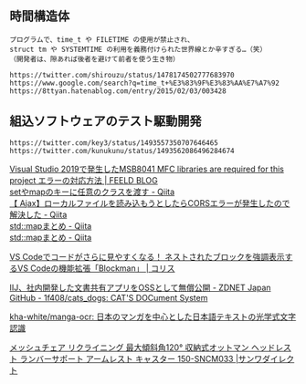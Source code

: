 
## 時間構造体
	プログラムで、time_t や FILETIME の使用が禁止され、
	struct tm や SYSTEMTIME の利用を義務付けられた世界線とか辛すぎる…（笑）
	（開発者は、隙あれば後者を避けて前者を使う生き物）
	
	https://twitter.com/shirouzu/status/1478174502777683970
	https://www.google.com/search?q=time_t+%E3%83%9F%E3%83%AA%E7%A7%92
	https://8ttyan.hatenablog.com/entry/2015/02/03/003428

## 組込ソフトウェアのテスト駆動開発  
	https://twitter.com/key3/status/1493557350707646465  
	https://twitter.com/kunukunu/status/1493562086496284674  


[Visual Studio 2019で発生したMSB8041 MFC libraries are required for this project エラーの対応方法 | FEELD BLOG](https://feeld-uni.com/?p=552)  
[setやmapのキーに任意のクラスを渡す - Qiita](https://qiita.com/izmktr/items/17e3009041b841b26a34)  
[【 Ajax】ローカルファイルを読み込もうとしたらCORSエラーが発生したので解決した - Qiita](https://qiita.com/terufumi1122/items/39b2a3659bc585c07f64)  
[std::mapまとめ - Qiita](https://qiita.com/_EnumHack/items/f462042ec99a31881a81)  
[std::mapまとめ - Qiita](https://qiita.com/_EnumHack/items/f462042ec99a31881a81)  

 [VS Codeでコードがさらに見やすくなる！ ネストされたブロックを強調表示するVS Codeの機能拡張「Blockman」 | コリス](https://coliss.com/articles/build-websites/operation/work/vscode-extension-to-highlight-nested-code-blocks.html)


[IIJ、社内開発した文書共有アプリをOSSとして無償公開 - ZDNET Japan](https://japan.zdnet.com/article/35204307/)  
[GitHub - 1f408/cats_dogs: CAT'S DOCument System](https://github.com/1f408/cats_dogs)  



[kha-white/manga-ocr: 日本のマンガを中心とした日本語テキストの光学式文字認識](https://github.com/kha-white/manga-ocr)  


[メッシュチェア リクライニング 最大傾斜角120° 収納式オットマン ヘッドレスト ランバーサポート アームレスト キャスター 150-SNCM033 |サンワダイレクト](https://direct.sanwa.co.jp/ItemPage/150-SNCM033)
